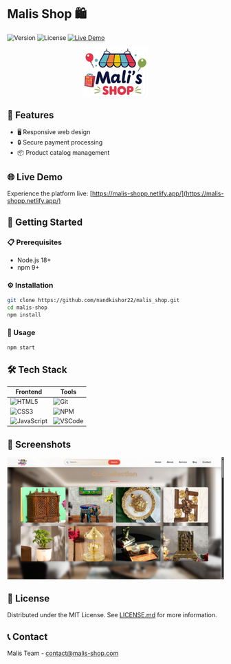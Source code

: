 # Malis Shop 🛍️

![Version](https://img.shields.io/badge/version-1.0.0-blue) ![License](https://img.shields.io/badge/license-MIT-green) [![Live Demo](https://img.shields.io/badge/demo-live-brightgreen)](https://malis-shop.example.com)

<img src="./logo/logo.png" width="150" style="display:block;margin:0 auto" />

## 🎯 Features
- 🖥️ Responsive web design
- 🔒 Secure payment processing
- 📦 Product catalog management

## 🌐 Live Demo
Experience the platform live: [https://malis-shopp.netlify.app/](https://malis-shopp.netlify.app/)

## 🚀 Getting Started

### 📋 Prerequisites
- Node.js 18+
- npm 9+

### ⚙️ Installation
```bash
git clone https://github.com/nandkishor22/malis_shop.git
cd malis-shop
npm install
```

### 🏃 Usage
```bash
npm start
```

## 🛠 Tech Stack
| Frontend       | Tools          |
|----------------|----------------|
| ![HTML5](https://img.shields.io/badge/html5-%23E34F26.svg?style=for-the-badge&logo=html5&logoColor=white) | ![Git](https://img.shields.io/badge/git-%23F05033.svg?style=for-the-badge&logo=git&logoColor=white) |
| ![CSS3](https://img.shields.io/badge/css3-%231572B6.svg?style=for-the-badge&logo=css3&logoColor=white) | ![NPM](https://img.shields.io/badge/NPM-%23CB3837.svg?style=for-the-badge&logo=npm&logoColor=white) |
| ![JavaScript](https://img.shields.io/badge/javascript-%23323330.svg?style=for-the-badge&logo=javascript&logoColor=%23F7DF1E) | ![VSCode](https://img.shields.io/badge/VS_Code-0078D4?style=for-the-badge&logo=visual%20studio%20code&logoColor=white) |

## 📸 Screenshots
![Web Preview](./images/image.png)


## 📜 License
Distributed under the MIT License. See [LICENSE.md](LICENSE.md) for more information.

## 📞 Contact
Malis Team - [contact@malis-shop.com](mailto:contact@malis-shop.com)
